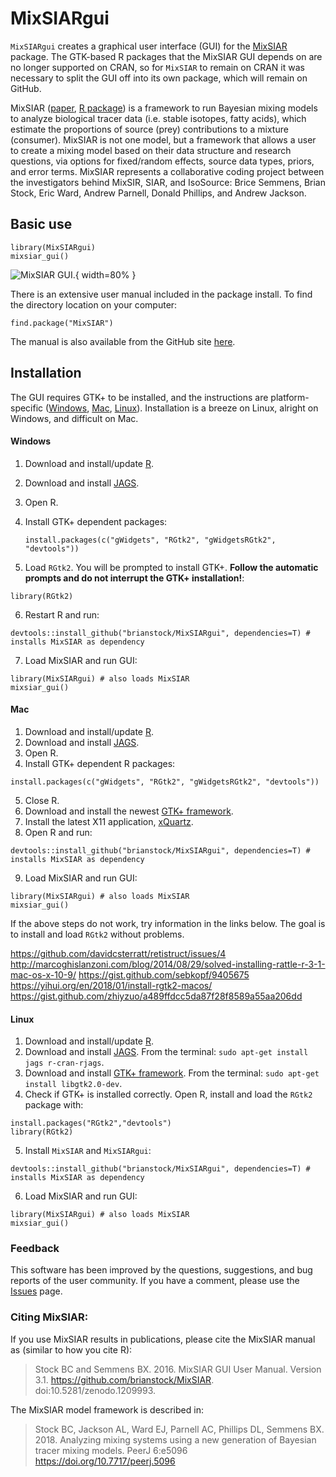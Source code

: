 MixSIARgui
=============

`MixSIARgui` creates a graphical user interface (GUI) for the [MixSIAR](https://github.com/brianstock/MixSIAR) package. The GTK-based R packages that the MixSIAR GUI depends on are no longer supported on CRAN, so for `MixSIAR` to remain on CRAN it was necessary to split the GUI off into its own package, which will remain on GitHub. 

MixSIAR ([paper](https://peerj.com/articles/5096/), [R package](https://github.com/brianstock/MixSIAR)) is a framework to run Bayesian mixing models to analyze biological tracer data (i.e. stable isotopes, fatty acids), which estimate the proportions of source (prey) contributions to a mixture (consumer). MixSIAR is not one model, but a framework that allows a user to create a mixing model based on their data structure and research questions, via options for fixed/random effects, source data types, priors, and error terms. MixSIAR represents a collaborative coding project between the investigators behind MixSIR, SIAR, and IsoSource: Brice Semmens, Brian Stock, Eric Ward, Andrew Parnell, Donald Phillips, and Andrew Jackson.

## Basic use

```
library(MixSIARgui)
mixsiar_gui()
```

![MixSIAR GUI.](https://github.com/brianstock/MixSIAR/blob/master/Manual/mixsiar_gui_shot.png){ width=80% }

There is an extensive user manual included in the package install. To find the directory location on your computer:
```
find.package("MixSIAR")
```

The manual is also available from the GitHub site [here](https://github.com/brianstock/MixSIAR/blob/master/inst/mixsiar_manual_small.pdf).

## Installation

The GUI requires GTK+ to be installed, and the instructions are platform-specific ([Windows](#Windows), [Mac](#Mac), [Linux](#Linux)). Installation is a breeze on Linux, alright on Windows, and difficult on Mac.

#### Windows

1. Download and install/update [R].
2. Download and install [JAGS].
3. Open R. 
4. Install GTK+ dependent packages:

    ```
    install.packages(c("gWidgets", "RGtk2", "gWidgetsRGtk2", "devtools"))
    ```

5. Load `RGtk2`. You will be prompted to install GTK+. **Follow the automatic prompts and do not interrupt the GTK+ installation!**:

```
library(RGtk2)
```

6. Restart R and run:

```
devtools::install_github("brianstock/MixSIARgui", dependencies=T) # installs MixSIAR as dependency
```

7. Load MixSIAR and run GUI:

```
library(MixSIARgui) # also loads MixSIAR
mixsiar_gui()
```

#### Mac

1. Download and install/update [R].
2. Download and install [JAGS].
3. Open R. 
4. Install GTK+ dependent R packages:
```
install.packages(c("gWidgets", "RGtk2", "gWidgetsRGtk2", "devtools"))
```
5. Close R.
6. Download and install the newest [GTK+ framework].
7. Install the latest X11 application, [xQuartz].
8. Open R and run:
```
devtools::install_github("brianstock/MixSIARgui", dependencies=T) # installs MixSIAR as dependency
```
9. Load MixSIAR and run GUI:
```
library(MixSIARgui) # also loads MixSIAR
mixsiar_gui()
```

If the above steps do not work, try information in the links below. The goal is to install and load `RGtk2` without problems.

https://github.com/davidcsterratt/retistruct/issues/4
http://marcoghislanzoni.com/blog/2014/08/29/solved-installing-rattle-r-3-1-mac-os-x-10-9/
https://gist.github.com/sebkopf/9405675
https://yihui.org/en/2018/01/install-rgtk2-macos/
https://gist.github.com/zhiyzuo/a489ffdcc5da87f28f8589a55aa206dd

#### Linux

1. Download and install/update [R].
2. Download and install [JAGS]. From the terminal: `sudo apt-get install jags r-cran-rjags`.
3. Download and install [GTK+ framework]. From the terminal: `sudo apt-get install libgtk2.0-dev`.
4. Check if GTK+ is installed correctly. Open R, install and load the `RGtk2` package with:

```
install.packages("RGtk2","devtools")
library(RGtk2)
```

5. Install `MixSIAR` and `MixSIARgui`:

```
devtools::install_github("brianstock/MixSIARgui", dependencies=T) # installs MixSIAR as dependency
```

6. Load MixSIAR and run GUI:
```
library(MixSIARgui) # also loads MixSIAR
mixsiar_gui()
```

### Feedback

This software has been improved by the questions, suggestions, and bug reports of the user community. If you have a comment, please use the [Issues](https://github.com/brianstock/MixSIAR/issues) page.

### Citing MixSIAR:

If you use MixSIAR results in publications, please cite the MixSIAR manual as (similar to how you cite R):

> Stock BC and Semmens BX. 2016. MixSIAR GUI User Manual. Version 3.1. https://github.com/brianstock/MixSIAR. doi:10.5281/zenodo.1209993.

The MixSIAR model framework is described in:

> Stock BC, Jackson AL, Ward EJ, Parnell AC, Phillips DL, Semmens BX. 2018. Analyzing mixing systems using a new generation of Bayesian tracer mixing models. PeerJ 6:e5096 https://doi.org/10.7717/peerj.5096

[pandoc]:https://github.com/jgm/pandoc/releases/
[GTK+ framework]:http://r.research.att.com/#other
[xQuartz]:http://xquartz.macosforge.org/landing/
[R Studio]:https://www.rstudio.com/products/rstudio/download/
[R]:https://cran.r-project.org/bin/
[JAGS]:http://mcmc-jags.sourceforge.net/
[Issues]:https://github.com/brianstock/MixSIAR/issues
[SIAR Facebook group]:https://www.facebook.com/pages/SIAR-Stable-Isotope-Analysis-in-R/148501811896914

